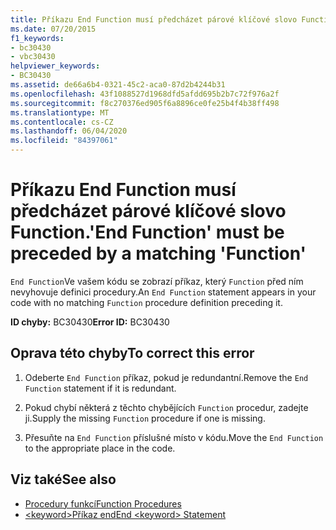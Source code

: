 ```yaml
---
title: Příkazu End Function musí předcházet párové klíčové slovo Function.
ms.date: 07/20/2015
f1_keywords:
- bc30430
- vbc30430
helpviewer_keywords:
- BC30430
ms.assetid: de66a6b4-0321-45c2-aca0-87d2b4244b31
ms.openlocfilehash: 43f1088527d1968dfd5afdd695b2b7c72f976a2f
ms.sourcegitcommit: f8c270376ed905f6a8896ce0fe25b4f4b38ff498
ms.translationtype: MT
ms.contentlocale: cs-CZ
ms.lasthandoff: 06/04/2020
ms.locfileid: "84397061"
---
```

# <a name="end-function-must-be-preceded-by-a-matching-function"></a><span data-ttu-id="a9263-102">Příkazu End Function musí předcházet párové klíčové slovo Function.</span><span class="sxs-lookup"><span data-stu-id="a9263-102">'End Function' must be preceded by a matching 'Function'</span></span>
<span data-ttu-id="a9263-103">`End Function`Ve vašem kódu se zobrazí příkaz, který `Function` před ním nevyhovuje definici procedury.</span><span class="sxs-lookup"><span data-stu-id="a9263-103">An `End Function` statement appears in your code with no matching `Function` procedure definition preceding it.</span></span>  
  
 <span data-ttu-id="a9263-104">**ID chyby:** BC30430</span><span class="sxs-lookup"><span data-stu-id="a9263-104">**Error ID:** BC30430</span></span>  
  
## <a name="to-correct-this-error"></a><span data-ttu-id="a9263-105">Oprava této chyby</span><span class="sxs-lookup"><span data-stu-id="a9263-105">To correct this error</span></span>  
  
1. <span data-ttu-id="a9263-106">Odeberte `End Function` příkaz, pokud je redundantní.</span><span class="sxs-lookup"><span data-stu-id="a9263-106">Remove the `End Function` statement if it is redundant.</span></span>  
  
2. <span data-ttu-id="a9263-107">Pokud chybí některá z těchto chybějících `Function` procedur, zadejte ji.</span><span class="sxs-lookup"><span data-stu-id="a9263-107">Supply the missing `Function` procedure if one is missing.</span></span>  
  
3. <span data-ttu-id="a9263-108">Přesuňte na `End Function` příslušné místo v kódu.</span><span class="sxs-lookup"><span data-stu-id="a9263-108">Move the `End Function` to the appropriate place in the code.</span></span>  
  
## <a name="see-also"></a><span data-ttu-id="a9263-109">Viz také</span><span class="sxs-lookup"><span data-stu-id="a9263-109">See also</span></span>

- [<span data-ttu-id="a9263-110">Procedury funkcí</span><span class="sxs-lookup"><span data-stu-id="a9263-110">Function Procedures</span></span>](../programming-guide/language-features/procedures/function-procedures.md)
- [<span data-ttu-id="a9263-111">\<keyword>Příkaz end</span><span class="sxs-lookup"><span data-stu-id="a9263-111">End \<keyword> Statement</span></span>](../language-reference/statements/end-keyword-statement.md)
